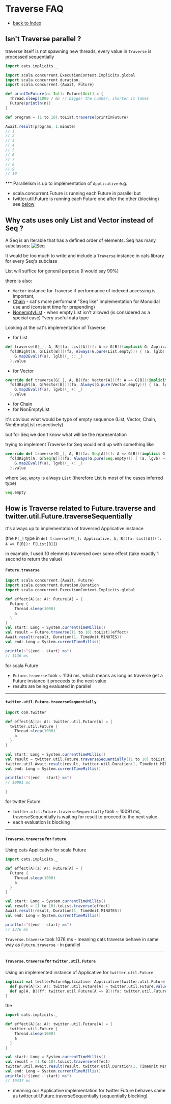 # Traverse FAQ
- [back to Index](index.md)

## Isn't Traverse parallel ? 

traverse itself is not spawning new threads, every value in `Traverse` is processed sequentially   

```scala
import cats.implicits._

import scala.concurrent.ExecutionContext.Implicits.global
import scala.concurrent.duration._
import scala.concurrent.{Await, Future}

def printInFuture(n: Int): Future[Unit] = {
  Thread.sleep(1000 / n) // bigger the number, shorter it takes
  Future(println(n))
}

def program = (1 to 10).toList.traverse(printInFuture)

Await.result(program, 1.minute)
// 1
// 2
// 3
// 4
// 5
// 6
// 7
// 8
// 9
// 10
```

*** Parallelism is up to implementation of `Applicative` e.g. 
 - scala.concurrent.Future is running each Future in parallel but
 - twitter.util.Future is running each Future one after the other (blocking)
 see [below](#how-is-traverse-related-to-futuretraverse-and-twitterutilfuturetraversesequentially)

## Why cats uses only List and Vector instead of Seq ?

A Seq is an Iterable that has a defined order of elements. Seq has many subclasses:
![Seq](./img/seq.png)

It would be too much to write and include a `Traverse` instance in cats library for every Seq's subclass

List will suffice for general purpose (I would say 99%)

there is also:
- `Vector` instance for Traverse if performance of indexed accessing is important, 
- [Chain](https://typelevel.org/cats/datatypes/chain.html) - cat's more performant "Seq like" implementation for Monoidal use and (constant time for prepending)
- [NonemptyList](https://typelevel.org/cats/datatypes/nel.html) - when empty List isn't allowed (is considered as a special case) *very useful data type



Looking at the cat's implementation of Traverse

- for List
```scala
def traverse[G[_], A, B](fa: List[A])(f: A => G[B])(implicit G: Applicative[G]): G[List[B]] =
  foldRight[A, G[List[B]]](fa, Always(G.pure(List.empty))) { (a, lglb) =>
    G.map2Eval(f(a), lglb)(_ :: _)
  }.value
```

- for Vector
```scala
override def traverse[G[_], A, B](fa: Vector[A])(f: A => G[B])(implicit G: Applicative[G]): G[Vector[B]] =
  foldRight[A, G[Vector[B]]](fa, Always(G.pure(Vector.empty))) { (a, lgvb) =>
    G.map2Eval(f(a), lgvb)(_ +: _)
  }.value
```

- for Chain 
- for NonEmptyList

it's obvious what would be type of empty sequence (List, Vector, Chain, NonEmptyList respectively)

but for Seq we don't know what will be the representation

trying to implement Traverse for Seq would end up with something like 

```scala
override def traverse[G[_], A, B](fa: Seq[A])(f: A => G[B])(implicit G: Applicative[G]): G[Seq[B]] =
  foldRight[A, G[Seq[B]]](fa, Always(G.pure(Seq.empty))) { (a, lgvb) =>
    G.map2Eval(f(a), lgvb)(_ +: _)
  }.value
```

where `Seq.empty` is always `List` (therefore List is most of the cases inferred type)

```scala
Seq.empty
```

## How is Traverse related to Future.traverse and twitter.util.Future.traverseSequentially

It's always up to implementation of traversed Applicative instance 

(the `F[_]` type in `def traverse[F[_]: Applicative, A, B](fa: List[A])(f: A => F[B]): F[List[B]]`)

in example, I used 10 elements traversed over some effect (take exactly 1 second to return the value) 

#### `Future.traverse`
```scala
import scala.concurrent.{Await, Future}
import scala.concurrent.duration.Duration
import scala.concurrent.ExecutionContext.Implicits.global

def effect[A](a: A): Future[A] = {
  Future {
    Thread.sleep(1000)
    a
  }
}
val start: Long = System.currentTimeMillis()
val result = Future.traverse((1 to 10).toList)(effect)
Await.result(result, Duration(1, TimeUnit.MINUTES))
val end: Long = System.currentTimeMillis()

println(s"${end - start} ms")
// 1136 ms
```
for scala Future 
- `Future.traverse` took ~ 1136 ms, which means as long as traverse get a Future instance it proceeds to the next value
- results are being evaluated in parallel

---
#### `twitter.util.Future.traverseSequentially`

```scala
import com.twitter

def effect[A](a: A): twitter.util.Future[A] = {
  twitter.util.Future {
    Thread.sleep(1000)
    a
  }
}

val start: Long = System.currentTimeMillis()
val result = twitter.util.Future.traverseSequentially((1 to 10).toList)(effect)
twitter.util.Await.result(result, twitter.util.Duration(1, TimeUnit.MINUTES))
val end: Long = System.currentTimeMillis()

println(s"${end - start} ms")
// 10091 ms

}
```

for twitter Future 
- `twitter.util.Future.traverseSequentially` took ~ 10091 ms, traverseSequentially is waiting for result to proceed to the next value 
- each evaluation is blocking

---

#### `Traverse.traverse` for `Future`

Using cats Applicative for scala Future

```scala
import cats.implicits._

def effect[A](a: A): Future[A] = {
  Future {
    Thread.sleep(1000)
    a
  }
}

val start: Long = System.currentTimeMillis()
val result = (1 to 10).toList.traverse(effect)
Await.result(result, Duration(1, TimeUnit.MINUTES))
val end: Long = System.currentTimeMillis()

println(s"${end - start} ms")
// 1376 ms
```

`Traverse.traverse` took 1376 ms - meaning cats traverse behave in same way as `Future.traverse` - in parallel

---

#### `Traverse.traverse` for `twitter.util.Future`
Using an implemented instance of Applicative for `twitter.util.Future`

```scala 
implicit val twitterFutureApplicative: Applicative[twitter.util.Future] = new Applicative[twitter.util.Future] {
  def pure[A](x: A): twitter.util.Future[A] = twitter.util.Future.value(x)
  def ap[A, B](ff: twitter.util.Future[A => B])(fa: twitter.util.Future[A]): twitter.util.Future[B] = ff.join(fa).map { case (ab, a) => ab(a) }
}
```

the

```scala
import cats.implicits._

def effect[A](a: A): twitter.util.Future[A] = {
  twitter.util.Future {
    Thread.sleep(1000)
    a
  }
}

val start: Long = System.currentTimeMillis()
val result = (1 to 10).toList.traverse(effect)
twitter.util.Await.result(result, twitter.util.Duration(1, TimeUnit.MINUTES))
val end: Long = System.currentTimeMillis()
println(s"${end - start} ms")
// 10437 ms
```
- meaning our Applicative implementation for twitter Future behaves same as twitter.util.Future.traverseSequentially (sequentially blocking)

